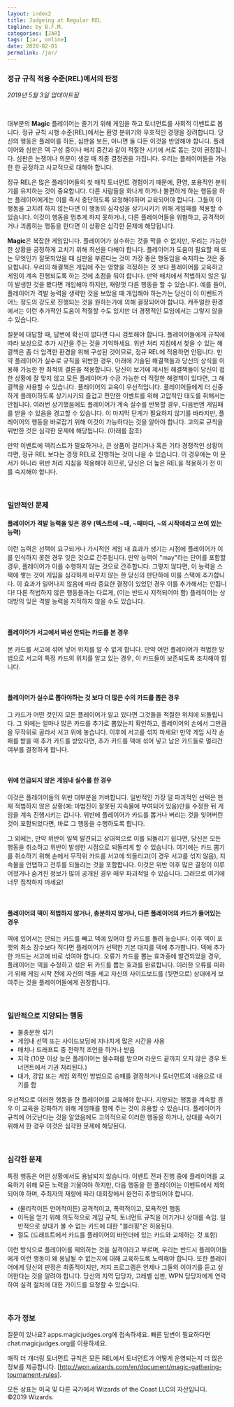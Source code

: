 ```yaml
---
layout: index2
title: Judgeing at Regular REL
tagline: by B.F.M.
categories: [JAR]
tags: [jar, online]
date: 2020-02-01
permalink: /jar/
---
```

### 정규 규칙 적용 수준(REL)에서의 판정

*2019년 5월 3일 업데이트됨*

<br>

대부분의 **Magic** 플레이어는 즐기기 위해 게임을 하고 토너먼트를 사회적 이벤트로 봅니다. 정규 규칙 시행 수준(REL)에서는 환영 분위기와 우호적인 경쟁을 장려합니다. 당신의 행동은 플레이를 하든, 심판을 보든, 아니면 둘 다든 이것을 반영해야 합니다. 플레이어와 심판은 덱 구성 중이나 매치 중간과 같이 적절한 시기에 서로 돕는 것이 권장됩니다. 심판은 논쟁이나 의문이 생길 때 최종 결정권을 가집니다. 우리는 플레이어들을 가능한 한 공정하고 사교적으로 대해야 합니다.

정규 REL은 많은 플레이어들의 첫 매직 토너먼트 경험이기 때문에, 환영, 포용적인 분위기를 유지하는 것이 중요합니다. 다른 사람들을 화나게 하거나 불편하게 하는 행동을 하는 플레이어에게는 이를 즉시 중단하도록 요청해야하며 교육되어야 합니다. 그들이 이 행동을 고치려 하지 않는다면 이 행동의 심각성을 상기시키기 위해 게임패를 적용할 수 있습니다. 이것이 행동을 멈추게 하지 못하거나, 다른 플레이어들을 위협하고, 공격적이거나 괴롭히는 행동을 한다면 이 상황은 심각한 문제에 해당됩니다.

**Magic**은 복잡한 게임입니다. 플레이어가 실수하는 것을 막을 수 없지만, 우리는 가능한 한 상황을 공정하게 고치기 위해 최선을 다해야 합니다. 플레이어가 도움이 필요할 때 또는 무엇인가 잘못되었을 때 심판을 부른다는 것이 가장 좋은 행동임을 숙지하는 것은 중요합니다. 우리의 해결책은 게임에 주는 영향을 걱정하는 것 보다 플레이어를 교육하고 게임이 계속 진행되도록 하는 것에 초점을 둬야 합니다. 만약 매치에서 적법하지 않은 일이 발생한 것을 봤다면 개입해야 하지만, 재량껏 다른 행동을 할 수 있습니다. 예를 들어, 플레이어가 격발 능력을 생략한 것을 보았을 때 개입해야 하는가는 당신이 이 이벤트가 어느 정도의 강도로 진행되는 것을 원하는가에 의해 결정되어야 합니다. 캐주얼한 환경에서는 이런 추가적인 도움이 적절할 수도 있지만 더 경쟁적인 모임에서는 그렇지 않을 수 있습니다.

질문에 대답할 때, 답변에 확신이 없다면 다시 검토해야 합니다. 플레이어들에게 규칙에 따라 보상으로 추가 시간을 주는 것을 기억하세요. 위반 처리 지침에서 찾을 수 있는 해결책은 좀 더 엄격한 환경을 위해 구성된 것이므로, 정규 REL에 적용하면 안됩니다. 만약 플레이어가 실수로 규칙을 위반한 경우, 아래에 기술된 해결책들과 당신의 상식을 이용해 가능한 한 최적의 결론을 적용합니다. 당신이 보기에 제시된 해결책들이 당신이 접한 상황에 잘 맞지 않고 모든 플레이어가 수긍 가능한 더 적절한 해결책이 있다면, 그 해결책을 사용할 수 있습니다. 플레이어의 교육이 우선적입니다. 플레이어들에게 더 신중하게 플레이하도록 상기시키되 즐겁고 편안한 이벤트를 위해 고압적인 태도를 취해서는 안됩니다. 여러번 상기했음에도 플레이어가 계속 실수를 반복할 경우, 다음번엔 게임패를 받을 수 있음을 경고할 수 있습니다. 이 마지막 단계가 필요하지 않기를 바라지만, 플레이어의 행동을 바로잡기 위해 이것이 가능하다는 것을 알아야 합니다. 고의로 규칙을 위반한 것은 심각한 문제에 해당됩니다. (아래를 참조)

만약 이벤트에 덱리스트가 필요하거나, 큰 상품이 걸리거나 혹은 기타 경쟁적인 상황이라면, 정규 REL 보다는 경쟁 REL로 진행하는 것이 나을 수 있습니다. 이 경우에는 이 문서가 아니라 위반 처리 지침을 적용해야 하므로, 당신은 더 높은 REL을 적용하기 전 이를 숙지해야 합니다.

<br>

### 일반적인 문제


#### 플레이어가 격발 능력을 잊은 경우 (텍스트에 ~때, ~때마다, ~의 시작에라고 쓰여 있는 능력)

이런 능력은 선택이 요구되거나 가시적인 게임 내 효과가 생기는 시점에 플레이어가 이를 인식하지 못한 경우 잊은 것으로 간주됩니다. 만약 능력이 "may"라는 단어를 포함할 경우, 플레이어가 이를 수행하지 않는 것으로 간주합니다. 그렇지 않다면, 이 능력을 스택에 쌓는 것이 게임을 심각하게 바꾸지 않는 한 당신의 판단하에 이를 스택에 추가합니다. 이 효과가 일어나지 않음에 따라 중요한 결정이 있었던 경우 이를 추가해서는 안됩니다! 다른 적법하지 않은 행동들과는 다르게, (이는 반드시 지적되어야 함) 플레이어는 상대방의 잊은 격발 능력을 지적하지 않을 수도 있습니다.

<br>

#### 플레이어가 서고에서 봐선 안되는 카드를 본 경우

본 카드를 서고에 섞어 넣어 위치를 알 수 없게 합니다. 만약 어떤 플레이어가 적법한 방법으로 서고의 특정 카드의 위치를 알고 있는 경우, 이 카드들이 보존되도록 조치해야 합니다.

<br>

#### 플레이어가 실수로 뽑아야하는 것 보다 더 많은 수의 카드를 뽑은 경우

그 카드가 어떤 것인지 모든 플레이어가 알고 있다면 그것들을 적절한 위치에 되돌립니다. 그 외에는 얼마나 많은 카드를 추가로 뽑았는지 확인하고, 플레이어의 손에서 그만큼을 무작위로 골라서 서고 위에 놓습니다. 이후에 서고를 섞지 마세요! 만약 게임 시작 손패를 받을 때 추가 카드를 받았다면, 추가 카드를 덱에 섞어 넣고 남은 카드들로 멀리건 여부를 결정하게 합니다.

<br>

#### 위에 언급되지 않은 게임내 실수를 한 경우

이것은 플레이어들의 위반 대부분을 커버합니다. 일반적인 가장 덜 파괴적인 선택은 현재 적법하지 않은 상황(예: 마법진이 잘못된 지속물에 부여되어 있음)만을 수정한 뒤 게임을 계속 진행시키는 겁니다. 위반에 플레이어가 카드를 뽑거나 버리는 것을 잊어버린 것이 포함되었다면, 바로 그 행동을 수행하도록 합니다.

그 외에는, 만약 위반이 일찍 발견되고 상대적으로 이를 되돌리기 쉽다면, 당신은 모든 행동을 취소하고 위반이 발생한 시점으로 되돌리게 할 수 있습니다. 여기에는 카드 뽑기를 취소하기 위해 손에서 무작위 카드를 서고에 되돌리고(이 경우 서고를 섞지 않음), 지속물을 언탭하고 전투를 되돌리는 것을 포함합니다. 이것은 위반 이후 많은 결정이 이루어졌거나 숨겨진 정보가 많이 공개된 경우 매우 파괴적일 수 있습니다. 그러므로 여기에 너무 집착하지 마세요!

<br>

#### 플레이어의 덱이 적법하지 않거나, 충분하지 않거나, 다른 플레이어의 카드가 들어있는 경우

덱에 있어서는 안되는 카드를 빼고 덱에 있어야 할 카드를 돌려 놓습니다. 이후 덱이 포맷의 최소 장수보다 적다면 플레이어가 선택한 기본 대지를 덱에 추가합니다. 덱에 추가한 카드는 서고에 바로 섞여야 합니다. 오류가 카드를 뽑는 효과중에 발견되었을 경우, 플레이어는 덱을 수정하고 섞은 뒤 카드를 뽑는 효과를 완료합니다. 이러한 오류를 피하기 위해 게임 시작 전에 자신의 덱을 세고 자신의 사이드보드를 (뒷면으로) 상대에게 보여주는 것을 플레이어들에게 권장합니다.

<br>

### 일반적으로 지양되는 행동

 * 불충분한 섞기
 * 게임내 선택 또는 사이드보딩에 지나치게 많은 시간을 사용
 * 매치나 드래프트 중 전략적 조언을 하거나 받음
 * 지각 (10분 이상 늦은 플레이어는 몰수패를 받으며 라운드 끝까지 오지 않은 경우 토너먼트에서 기권 처리된다.)
 * 대가, 강압 또는 게임 외적인 방법으로 승패를 결정하거나 토너먼트의 내용으로 내기를 함

우선적으로 이러한 행동을 한 플레이어를 교육해야 합니다. 지양되는 행동을 계속할 경우 이 교육을 강화하기 위해 게임패를 함께 주는 것이 유용할 수 있습니다. 플레이어가 규칙에 어긋난다는 것을 알았음에도 고의적으로 이러한 행동을 하거나, 상대를 속이기 위해서 한 경우 이것은 심각한 문제에 해당된다.

<br>

### 심각한 문제

특정 행동은 어떤 상황에서도 용납되지 않습니다. 이벤트 전과 진행 중에 플레이어를 교육하기 위해 모든 노력을 기울여야 하지만, 다음 행동을 한 플레이어는 이벤트에서 제외되어야 하며, 주최자의 재량에 따라 대회장에서 완전히 추방되어야 합니다.

 * (물리적이든 언어적이든) 공격적이고, 폭력적이고, 모욕적인 행동
 * 이득을 얻기 위해 의도적으로 게임 규칙, 토너먼트 규칙을 어기거나 상대를 속임. 일반적으로 상대가 볼 수 없는 카드에 대한 "블러핑"은 허용된다. 
 * 절도 (드래프트에서 카드를 플레이어의 바인더에 있는 카드와 교체하는 것 포함)

이런 방식으로 플레이어를 제외하는 것을 실격이라고 부르며, 우리는 반드시 플레이어들에게 이런 행동이 왜 용납될 수 없는지에 대해 교육하도록 노력해야 합니다. 또한 플레이어에게 당신의 판정은 최종적이지만, 저지 프로그램은 언제나 그들의 이야기를 듣고 싶어한다는 것을 알려야 합니다. 당신의 지역 담당자, 고레벨 심판, WPN 담당자에게 연락하여 실격 절차에 대한 가이드를 요청할 수 있습니다.

<br>

### 추가 정보

질문이 있나요? apps.magicjudges.org에 접속하세요. 빠른 답변이 필요하다면 chat.magicjudges.org를 이용하세요.

매직 더 개더링 토너먼트 규칙은 모든 REL에서 토너먼트가 어떻게 운영되는지 더 많은 정보를 제공합니다. [http://wpn.wizards.com/en/document/magic-gathering-tournament-rules].

모든 상표는 미국 및 다른 국가에서 Wizards of the Coast LLC의 자산입니다. ©2019 Wizards.
